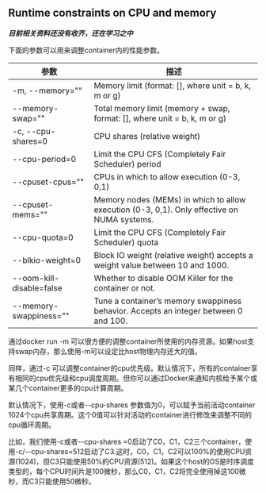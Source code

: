 
## Runtime constraints on CPU and memory

***目前相关资料还没有收齐，还在学习之中***


下面的参数可以用来调整container内的性能参数。

| 参数 | 描述|
| -- | -- |
|-m, --memory=""| Memory limit (format: <number>[<unit>], where unit = b, k, m or g)|
|--memory-swap=""|Total memory limit (memory + swap, format: <number>[<unit>], where unit = b, k, m or g)|
|-c, --cpu-shares=0|CPU shares (relative weight)|
|--cpu-period=0|Limit the CPU CFS (Completely Fair Scheduler) period|
|--cpuset-cpus=""|CPUs in which to allow execution (0-3, 0,1)|
|--cpuset-mems=""|Memory nodes (MEMs) in which to allow execution (0-3, 0,1). Only effective on NUMA systems.|
|--cpu-quota=0|Limit the CPU CFS (Completely Fair Scheduler) quota|
|--blkio-weight=0|Block IO weight (relative weight) accepts a weight value between 10 and 1000.|
|--oom-kill-disable=false|Whether to disable OOM Killer for the container or not.|
|--memory-swappiness=""|Tune a container’s memory swappiness behavior. Accepts an integer between 0 and 100.|


通过docker run -m 可以很方便的调整container所使用的内存资源。如果host支持swap内存，那么使用-m可以设定比host物理内存还大的值。

同样，通过-c 可以调整container的cpu优先级。默认情况下，所有的container享有相同的cpu优先级和cpu调度周期。但你可以通过Docker来通知内核给予某个或某几个container更多的cpu计算周期。

默认情况下，使用-c或者--cpu-shares 参数值为0，可以赋予当前活动container 1024个cpu共享周期。这个0值可以针对活动的container进行修改来调整不同的cpu循环周期。

比如，我们使用-c或者--cpu-shares =0启动了C0，C1，C2三个container，使用-c/--cpu-shares=512启动了C3.这时，C0，C1，C2可以100%的使用CPU资源(1024)，但C3只能使用50%的CPU资源(512)。如果这个host的OS是时序调度类型的，每个CPU时间片是100微秒，那么C0，C1，C2将完全使用掉这100微秒，而C3只能使用50微秒。
